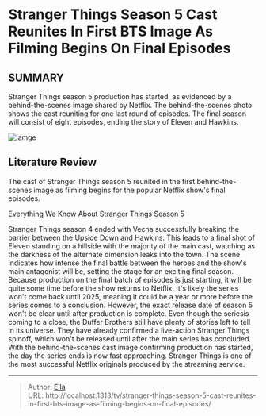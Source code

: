 # Stranger Things Season 5 Cast Reunites In First BTS Image As Filming Begins On Final Episodes


## SUMMARY 


 Stranger Things season 5 production has started, as evidenced by a behind-the-scenes image shared by Netflix. 
 The behind-the-scenes photo shows the cast reuniting for one last round of episodes. 
 The final season will consist of eight episodes, ending the story of Eleven and Hawkins. 

![iamge]()

## Literature Review
The cast of Stranger Things season 5 reunited in the first behind-the-scenes image as filming begins for the popular Netflix show&#39;s final episodes.

 Everything We Know About Stranger Things Season 5 
        

Stranger Things season 4 ended with Vecna successfully breaking the barrier between the Upside Down and Hawkins. This leads to a final shot of Eleven standing on a hillside with the majority of the main cast, watching as the darkness of the alternate dimension leaks into the town. The scene indicates how intense the final battle between the heroes and the show&#39;s main antagonist will be, setting the stage for an exciting final season.
Because production on the final batch of episodes is just starting, it will be quite some time before the show returns to Netflix. It&#39;s likely the series won&#39;t come back until 2025, meaning it could be a year or more before the series comes to a conclusion. However, the exact release date of season 5 won&#39;t be clear until after production is complete.
Even though the seriesis coming to a close, the Duffer Brothers still have plenty of stories left to tell in its universe. They have already confirmed a live-action Stranger Things spinoff, which won&#39;t be released until after the main series has concluded. With the behind-the-scenes cast image confirming production has started, the day the series ends is now fast approaching.
Stranger Things is one of the most successful Netflix originals produced by the streaming service. 



---

> Author: [Ella](https://instagram.hk.cn/)  
> URL: http://localhost:1313/tv/stranger-things-season-5-cast-reunites-in-first-bts-image-as-filming-begins-on-final-episodes/  

